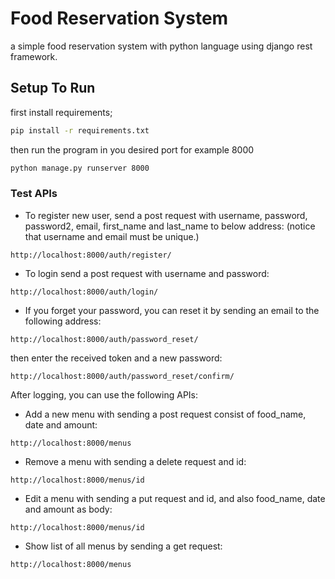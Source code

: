 # Food Reservation System

a simple food reservation system with python language using django rest framework.

## Setup To Run

first install requirements;

```bash
pip install -r requirements.txt
```

then run the program in you desired port for example 8000

```bash
python manage.py runserver 8000
```

### Test APIs

* To register new user, send a post request with username, password, password2, email, first_name and last_name to below address: 
(notice that username and email must be unique.)

```
http://localhost:8000/auth/register/
```

* To login send a post request with username and password:
```
http://localhost:8000/auth/login/
```

* If you forget your password, you can reset it by sending an email to the following address:
```
http://localhost:8000/auth/password_reset/
```
then enter the received token and a new password:
```
http://localhost:8000/auth/password_reset/confirm/
```

After logging, you can use the following APIs:

* Add a new menu with sending a post request consist of food_name, date and amount:
```
http://localhost:8000/menus
```

* Remove a menu with sending a delete request and id:
```
http://localhost:8000/menus/id
```

* Edit a menu with sending a put request and id, and also food_name, date and amount as body:
```
http://localhost:8000/menus/id
```

* Show list of all menus by sending a get request:
```
http://localhost:8000/menus
```